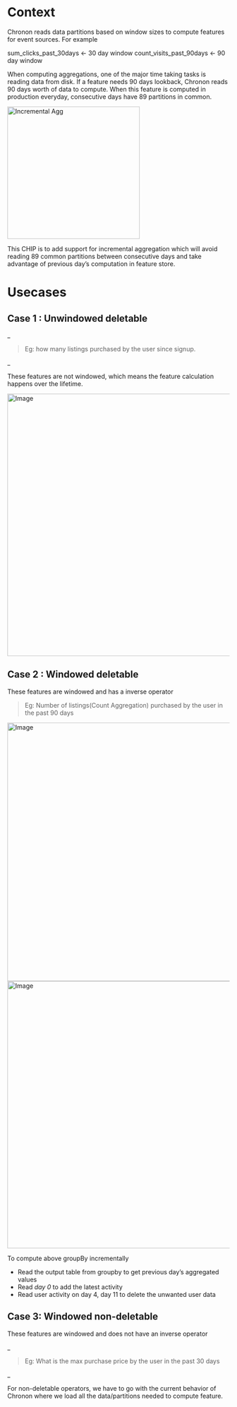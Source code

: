 # Context

Chronon reads data partitions based on window sizes to compute features for event sources. For example

sum_clicks_past_30days          ←  30 day window
count_visits_past_90days         ←  90 day window

When computing aggregations, one of the major time taking tasks is reading data from disk. If a feature needs 90 days lookback, Chronon reads 90 days worth of data to compute. When this feature is computed in production everyday, consecutive days have 89 partitions in common.

<img src="/Users/kchakka/Desktop/inc_agg.png" alt="Incremental Agg" width="300" />


This CHIP is to add support for incremental aggregation which will avoid reading 89 common partitions between consecutive days and take advantage of previous day’s computation in feature store.


# Usecases
## Case 1 : Unwindowed deletable

_

> Eg:  how many listings purchased by the user since signup.

_

These features are not windowed, which means the feature calculation happens over the lifetime.

<img width="595" alt="Image" src="https://github.com/user-attachments/assets/78f2a0f3-5b0a-4fd2-b3a6-cfc1682feaa3" />

## Case 2 : Windowed deletable
These features are windowed and has a inverse operator

> Eg: Number of listings(Count Aggregation) purchased by the user in the past 90 days

<img width="586" alt="Image" src="https://github.com/user-attachments/assets/dd2ab58b-91e5-41b8-b8dd-4294e68a0116" />

<img width="606" alt="Image" src="https://github.com/user-attachments/assets/4bdef69b-2af4-40e6-b430-894ee6540eaa" />

To compute above groupBy incrementally
* Read the output table from groupby to get previous day’s aggregated values
* Read _day 0_ to add the latest activity
* Read user activity on day 4, day 11 to delete the unwanted user data

## Case 3: Windowed non-deletable

These features are windowed and does not have an inverse operator

_

> Eg: What is the max purchase price by the user in the past 30 days

_

For non-deletable operators, we have to go with the current behavior of Chronon where we load all the data/partitions needed to compute feature. 
